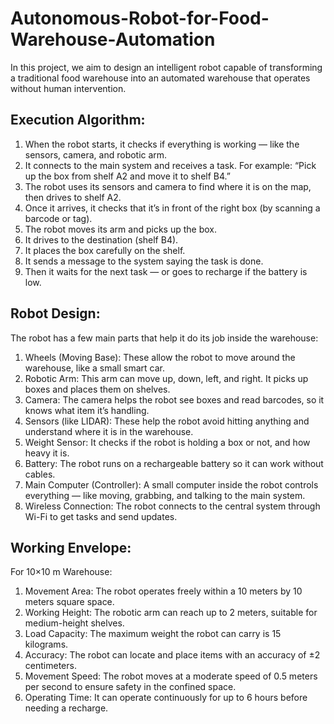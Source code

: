 # Autonomous-Robot-for-Food-Warehouse-Automation
In this project, we aim to design an intelligent robot capable of transforming a traditional food warehouse into an automated warehouse that operates without human intervention.

## Execution Algorithm:
1. When the robot starts, it checks if everything is working — like the sensors, camera, and robotic arm.
2. It connects to the main system and receives a task.
For example: “Pick up the box from shelf A2 and move it to shelf B4.”
3. The robot uses its sensors and camera to find where it is on the map, then drives to shelf A2.
4. Once it arrives, it checks that it’s in front of the right box (by scanning a barcode or tag).
5. The robot moves its arm and picks up the box.
6. It drives to the destination (shelf B4).
7. It places the box carefully on the shelf.
8. It sends a message to the system saying the task is done.
9. Then it waits for the next task — or goes to recharge if the battery is low.

 ## Robot Design:
The robot has a few main parts that help it do its job inside the warehouse:
1. Wheels (Moving Base): These allow the robot to move around the warehouse, like a small smart car.
2. Robotic Arm: This arm can move up, down, left, and right. It picks up boxes and places them on shelves.
3. Camera: The camera helps the robot see boxes and read barcodes, so it knows what item it’s handling.
4. Sensors (like LIDAR): These help the robot avoid hitting anything and understand where it is in the warehouse.
5. Weight Sensor: It checks if the robot is holding a box or not, and how heavy it is.
6. Battery: The robot runs on a rechargeable battery so it can work without cables.
7. Main Computer (Controller): A small computer inside the robot controls everything — like moving, grabbing, and talking to the main system.
8. Wireless Connection: The robot connects to the central system through Wi-Fi to get tasks and send updates.

## Working Envelope: 
For 10×10 m Warehouse:
1. Movement Area: The robot operates freely within a 10 meters by 10 meters square space.
2. Working Height: The robotic arm can reach up to 2 meters, suitable for medium-height shelves.
3. Load Capacity: The maximum weight the robot can carry is 15 kilograms.
4. Accuracy: The robot can locate and place items with an accuracy of ±2 centimeters.
5. Movement Speed: The robot moves at a moderate speed of 0.5 meters per second to ensure safety in the confined space.
6. Operating Time: It can operate continuously for up to 6 hours before needing a recharge.



